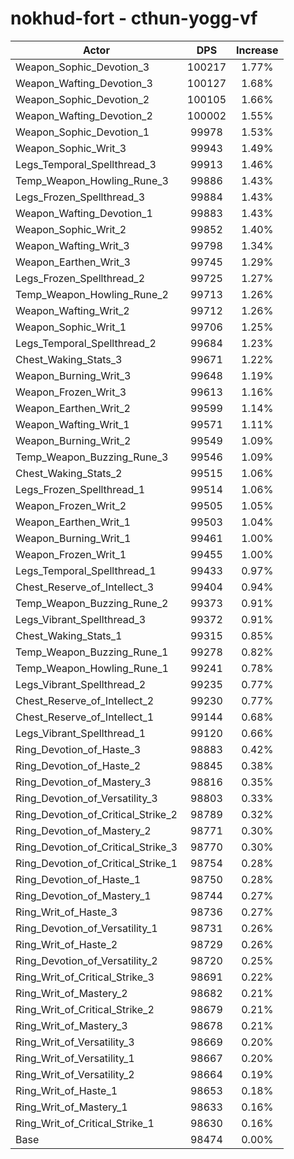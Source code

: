 # nokhud-fort - cthun-yogg-vf
| Actor | DPS | Increase |
|---|:---:|:---:|
|Weapon_Sophic_Devotion_3|100217|1.77%|
|Weapon_Wafting_Devotion_3|100127|1.68%|
|Weapon_Sophic_Devotion_2|100105|1.66%|
|Weapon_Wafting_Devotion_2|100002|1.55%|
|Weapon_Sophic_Devotion_1|99978|1.53%|
|Weapon_Sophic_Writ_3|99943|1.49%|
|Legs_Temporal_Spellthread_3|99913|1.46%|
|Temp_Weapon_Howling_Rune_3|99886|1.43%|
|Legs_Frozen_Spellthread_3|99884|1.43%|
|Weapon_Wafting_Devotion_1|99883|1.43%|
|Weapon_Sophic_Writ_2|99852|1.40%|
|Weapon_Wafting_Writ_3|99798|1.34%|
|Weapon_Earthen_Writ_3|99745|1.29%|
|Legs_Frozen_Spellthread_2|99725|1.27%|
|Temp_Weapon_Howling_Rune_2|99713|1.26%|
|Weapon_Wafting_Writ_2|99712|1.26%|
|Weapon_Sophic_Writ_1|99706|1.25%|
|Legs_Temporal_Spellthread_2|99684|1.23%|
|Chest_Waking_Stats_3|99671|1.22%|
|Weapon_Burning_Writ_3|99648|1.19%|
|Weapon_Frozen_Writ_3|99613|1.16%|
|Weapon_Earthen_Writ_2|99599|1.14%|
|Weapon_Wafting_Writ_1|99571|1.11%|
|Weapon_Burning_Writ_2|99549|1.09%|
|Temp_Weapon_Buzzing_Rune_3|99546|1.09%|
|Chest_Waking_Stats_2|99515|1.06%|
|Legs_Frozen_Spellthread_1|99514|1.06%|
|Weapon_Frozen_Writ_2|99505|1.05%|
|Weapon_Earthen_Writ_1|99503|1.04%|
|Weapon_Burning_Writ_1|99461|1.00%|
|Weapon_Frozen_Writ_1|99455|1.00%|
|Legs_Temporal_Spellthread_1|99433|0.97%|
|Chest_Reserve_of_Intellect_3|99404|0.94%|
|Temp_Weapon_Buzzing_Rune_2|99373|0.91%|
|Legs_Vibrant_Spellthread_3|99372|0.91%|
|Chest_Waking_Stats_1|99315|0.85%|
|Temp_Weapon_Buzzing_Rune_1|99278|0.82%|
|Temp_Weapon_Howling_Rune_1|99241|0.78%|
|Legs_Vibrant_Spellthread_2|99235|0.77%|
|Chest_Reserve_of_Intellect_2|99230|0.77%|
|Chest_Reserve_of_Intellect_1|99144|0.68%|
|Legs_Vibrant_Spellthread_1|99120|0.66%|
|Ring_Devotion_of_Haste_3|98883|0.42%|
|Ring_Devotion_of_Haste_2|98845|0.38%|
|Ring_Devotion_of_Mastery_3|98816|0.35%|
|Ring_Devotion_of_Versatility_3|98803|0.33%|
|Ring_Devotion_of_Critical_Strike_2|98789|0.32%|
|Ring_Devotion_of_Mastery_2|98771|0.30%|
|Ring_Devotion_of_Critical_Strike_3|98770|0.30%|
|Ring_Devotion_of_Critical_Strike_1|98754|0.28%|
|Ring_Devotion_of_Haste_1|98750|0.28%|
|Ring_Devotion_of_Mastery_1|98744|0.27%|
|Ring_Writ_of_Haste_3|98736|0.27%|
|Ring_Devotion_of_Versatility_1|98731|0.26%|
|Ring_Writ_of_Haste_2|98729|0.26%|
|Ring_Devotion_of_Versatility_2|98720|0.25%|
|Ring_Writ_of_Critical_Strike_3|98691|0.22%|
|Ring_Writ_of_Mastery_2|98682|0.21%|
|Ring_Writ_of_Critical_Strike_2|98679|0.21%|
|Ring_Writ_of_Mastery_3|98678|0.21%|
|Ring_Writ_of_Versatility_3|98669|0.20%|
|Ring_Writ_of_Versatility_1|98667|0.20%|
|Ring_Writ_of_Versatility_2|98664|0.19%|
|Ring_Writ_of_Haste_1|98653|0.18%|
|Ring_Writ_of_Mastery_1|98633|0.16%|
|Ring_Writ_of_Critical_Strike_1|98630|0.16%|
|Base|98474|0.00%|
